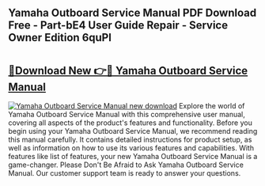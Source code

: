 ## Yamaha Outboard Service Manual PDF Download Free - Part-bE4 User Guide Repair - Service Owner Edition 6quPl

# <h2><a href="http://bc33836.oget.top/?id=Yamaha+Outboard+Service+Manual">🔗Download New 👉🔴 Yamaha Outboard Service Manual</a></h2>

[![Yamaha Outboard Service Manual new download](https://i.imgur.com/5g1atiW.png)](http://bc33836.oget.top/?id=Yamaha+Outboard+Service+Manual)
Explore the world of Yamaha Outboard Service Manual with this comprehensive user manual, covering all aspects of the product's features and functionality. Before you begin using your Yamaha Outboard Service Manual, we recommend reading this manual carefully. It contains detailed instructions for product setup, as well as information on how to use its various features and capabilities. With features like list of features, your new Yamaha Outboard Service Manual is a game-changer. Please Don't Be Afraid to Ask Yamaha Outboard Service Manual. Our customer support team is ready to answer your questions.
